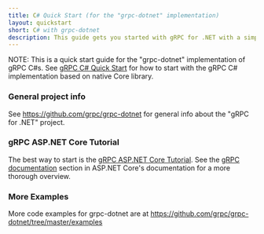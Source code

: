 ```yaml
---
title: C# Quick Start (for the "grpc-dotnet" implementation)
layout: quickstart
short: C# with grpc-dotnet
description: This guide gets you started with gRPC for .NET with a simple working example.
---
```


<div id="toc"></div>

NOTE: This is a quick start guide for the "grpc-dotnet" implementation of gRPC C#s.
See [gRPC C# Quick Start](/docs/quickstart/csharp) for how to start with the gRPC C# implementation based on native Core library.

### General project info

See https://github.com/grpc/grpc-dotnet for general info about the "gRPC for .NET" project.

### gRPC ASP.NET Core Tutorial

The best way to start is the [gRPC ASP.NET Core Tutorial](https://docs.microsoft.com/en-us/aspnet/core/tutorials/grpc/grpc-start?view=aspnetcore-3.0&tabs=visual-studio). See the [gRPC documentation](https://docs.microsoft.com/en-us/aspnet/core/grpc/?view=aspnetcore-3.0) section in ASP.NET Core's documentation for a more thorough overview.

### More Examples

More code examples for grpc-dotnet are at https://github.com/grpc/grpc-dotnet/tree/master/examples




